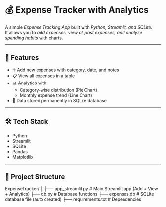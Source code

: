 # 💰 Expense Tracker with Analytics

A simple *Expense Tracking App* built with *Python, Streamlit, and SQLite*.  
It allows you to *add expenses, view all past expenses, and analyze spending habits* with charts.

---

## 🚀 Features
- ➕ Add new expenses with category, date, and notes
- 📋 View all expenses in a table
- 📊 Analytics with:
  - Category-wise distribution (Pie Chart)
  - Monthly expense trend (Line Chart)
- 💾 Data stored permanently in SQLite database

---

## 🛠 Tech Stack
- Python
- Streamlit
- SQLite
- Pandas
- Matplotlib

---

## 📂 Project Structure

ExpenseTracker/
│
├── app_streamlit.py # Main Streamlit app (Add + View + Analytics)
├── db.py # Database functions
├── expenses.db # SQLite database file (auto created)
├── requirements.txt # Dependencies
